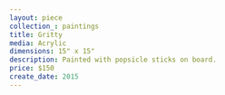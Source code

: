 ```yaml
---
layout: piece
collection_: paintings
title: Gritty
media: Acrylic
dimensions: 15" x 15"
description: Painted with popsicle sticks on board.
price: $150
create_date: 2015
---
```

